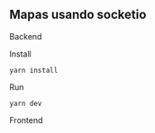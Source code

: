 ## Mapas usando socketio

Backend

Install

 ```
 yarn install
 ```

 Run

 ```
 yarn dev
 ```

Frontend



